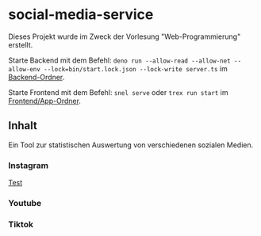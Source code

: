 ﻿# social-media-service

Dieses Projekt wurde im Zweck der Vorlesung "Web-Programmierung" erstellt.

Starte Backend mit dem Befehl:
`deno run --allow-read --allow-net --allow-env --lock=bin/start.lock.json --lock-write server.ts`
im [Backend-Ordner](./backend/).

Starte Frontend mit dem Befehl:
`snel serve`
oder
`trex run start`
im [Frontend/App-Ordner](./frontend/app/).

## Inhalt

Ein Tool zur statistischen Auswertung von verschiedenen sozialen Medien.

### Instagram

[Test](./frontend/index.html)

### Youtube

### Tiktok
